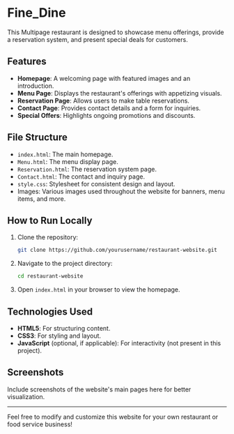 # Fine_Dine

 This Multipage restaurant is designed to showcase menu offerings, provide a reservation system, and present special deals for customers.

## Features

- **Homepage**: A welcoming page with featured images and an introduction.
- **Menu Page**: Displays the restaurant's offerings with appetizing visuals.
- **Reservation Page**: Allows users to make table reservations.
- **Contact Page**: Provides contact details and a form for inquiries.
- **Special Offers**: Highlights ongoing promotions and discounts.

## File Structure

- `index.html`: The main homepage.
- `Menu.html`: The menu display page.
- `Reservation.html`: The reservation system page.
- `Contact.html`: The contact and inquiry page.
- `style.css`: Stylesheet for consistent design and layout.
- Images: Various images used throughout the website for banners, menu items, and more.

## How to Run Locally

1. Clone the repository:
   ```bash
   git clone https://github.com/yourusername/restaurant-website.git
   ```

2. Navigate to the project directory:
   ```bash
   cd restaurant-website
   ```

3. Open `index.html` in your browser to view the homepage.

## Technologies Used

- **HTML5**: For structuring content.
- **CSS3**: For styling and layout.
- **JavaScript** (optional, if applicable): For interactivity (not present in this project).

## Screenshots
Include screenshots of the website's main pages here for better visualization.

---

Feel free to modify and customize this website for your own restaurant or food service business!

